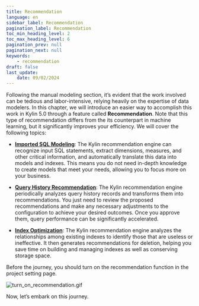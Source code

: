 ```yaml
---
title: Recommendation
language: en
sidebar_label: Recommendation
pagination_label: Recommendation
toc_min_heading_level: 2
toc_max_heading_level: 6
pagination_prev: null
pagination_next: null
keywords:
    - recommendation
draft: false
last_update:
    date: 09/02/2024
---
```


Following the manual modeling section, it’s evident that the work involved can be tedious and labor-intensive, relying heavily on the expertise of data modelers. In this chapter, we will introduce an easier way to accomplish this work in Kylin 5.0 through a feature called **Recommendation**. Note that this type of recommendation differs from the its counterpart in machine learning, but it significantly improves your efficiency. We will cover the following topics:

- **[Imported SQL Modeling](sql_modeling.md)**: The Kylin recommendation engine can recognize input SQL statements, extract dimensions, measures, and other critical information, and automatically translate this data into models and indexes. This means you do not need in-depth knowledge to create models that meet your needs, allowing you to focus more on your business.

- **[Query History Recommendation](optimize_by_qh.md)**: The Kylin recommendation engine periodically analyzes query history records and transforms them into recommendations. You just need to review the proposed recommendations and make any necessary adjustments to the configuration to achieve your desired outcomes. Once you approve them, query performance can be significantly accelerated.

- **[Index Optimization](index_optimization.md)**: The Kylin recommendation engine analyzes the relationships among existing indexes to identify those that are useless or ineffective. It then generates recommendations for deletion, helping you save time on building and managing indexes as well as conserving storage space.

Before the journey, you should turn on the recommendation function in the project setting page.

![turn_on_recommendation.gif](images/turn_on_recommendation.gif)

Now, let’s embark on this journey.



